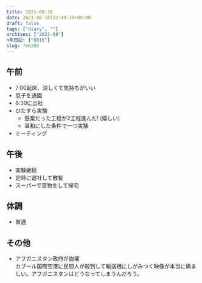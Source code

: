 ```yaml
---
title: 2021-08-16
date: 2021-08-16T22:49:19+09:00
draft: false
tags: ["diary", ""]
archives: ["2021-08"]
n年日記: ["0816"]
slug: 788308
---
```

## 午前
- 7:00起床、涼しくて気持ちがいい
- 息子を通園
- 8:30に出社
- ひたすら実験
  - 懸案だった工程が2工程進んだ! (嬉しい)
  - 温和にした条件で一つ実験
- ミーティング
## 午後
- 実験継続
- 定時に退社して散髪
- スーパーで買物をして帰宅
## 体調
- 普通
## その他
- アフガニスタン政府が崩壊  
カブール国際空港に民間人が殺到して輸送機にしがみつく映像が本当に痛ましい。アフガニスタンはどうなってしまうんだろう。